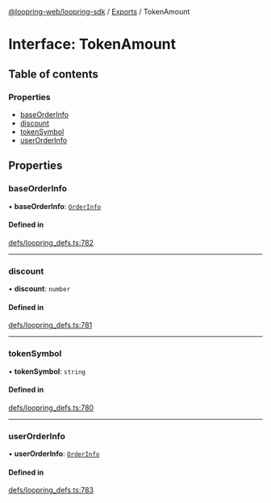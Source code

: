 [@loopring-web/loopring-sdk](../README.md) / [Exports](../modules.md) / TokenAmount

# Interface: TokenAmount

## Table of contents

### Properties

- [baseOrderInfo](TokenAmount.md#baseorderinfo)
- [discount](TokenAmount.md#discount)
- [tokenSymbol](TokenAmount.md#tokensymbol)
- [userOrderInfo](TokenAmount.md#userorderinfo)

## Properties

### baseOrderInfo

• **baseOrderInfo**: [`OrderInfo`](OrderInfo.md)

#### Defined in

[defs/loopring_defs.ts:782](https://github.com/Loopring/loopring_sdk/blob/edf273a/src/defs/loopring_defs.ts#L782)

___

### discount

• **discount**: `number`

#### Defined in

[defs/loopring_defs.ts:781](https://github.com/Loopring/loopring_sdk/blob/edf273a/src/defs/loopring_defs.ts#L781)

___

### tokenSymbol

• **tokenSymbol**: `string`

#### Defined in

[defs/loopring_defs.ts:780](https://github.com/Loopring/loopring_sdk/blob/edf273a/src/defs/loopring_defs.ts#L780)

___

### userOrderInfo

• **userOrderInfo**: [`OrderInfo`](OrderInfo.md)

#### Defined in

[defs/loopring_defs.ts:783](https://github.com/Loopring/loopring_sdk/blob/edf273a/src/defs/loopring_defs.ts#L783)
